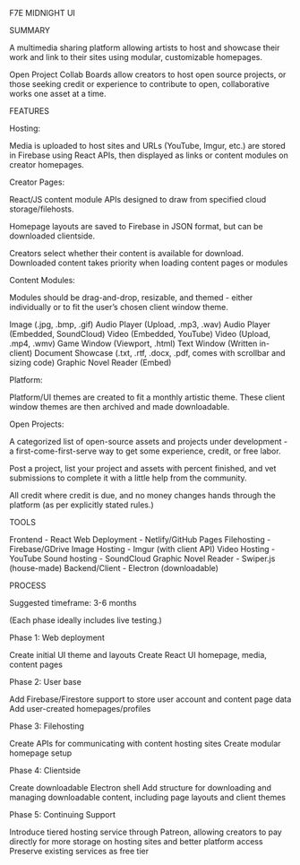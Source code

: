 F7E MIDNIGHT UI


SUMMARY

A multimedia sharing platform allowing artists to host and showcase their work and link to their sites using modular, customizable homepages.

Open Project Collab Boards allow creators to host open source projects, or those seeking credit or experience to contribute to open, collaborative works one asset at a time.


FEATURES

Hosting:

Media is uploaded to host sites and URLs (YouTube, Imgur, etc.) are stored in Firebase using React APIs, then displayed as links or content modules on creator homepages. 

Creator Pages:

React/JS content module APIs designed to draw from specified cloud storage/filehosts.

Homepage layouts are saved to Firebase in JSON format, but can be downloaded clientside.

Creators select whether their content is available for download. Downloaded content takes priority when loading content pages or modules

Content Modules:

Modules should be drag-and-drop, resizable, and themed - either individually or to fit the user’s chosen client window theme.

Image (.jpg, .bmp, .gif)
Audio Player (Upload, .mp3, .wav)
Audio Player (Embedded, SoundCloud)
Video (Embedded, YouTube)
Video (Upload, .mp4, .wmv)
Game Window (Viewport, .html)
Text Window (Written in-client)
Document Showcase (.txt, .rtf, .docx, .pdf, comes with scrollbar and sizing code)
Graphic Novel Reader (Embed)

Platform:

Platform/UI themes are created to fit a monthly artistic theme. These client window themes are then archived and made downloadable.

Open Projects:

A categorized list of open-source assets and projects under development - a first-come-first-serve way to get some experience, credit, or free labor.

Post a project, list your project and assets with percent finished, and vet submissions to complete it with a little help from the community.

All credit where credit is due, and no money changes hands through the platform (as per explicitly stated rules.)


TOOLS

Frontend - React
Web Deployment - Netlify/GitHub Pages
Filehosting - Firebase/GDrive
Image Hosting - Imgur (with client API)
Video Hosting - YouTube 
Sound hosting - SoundCloud 
Graphic Novel Reader - Swiper.js (house-made)
Backend/Client - Electron (downloadable)


PROCESS 

Suggested timeframe: 3-6 months

(Each phase ideally includes live testing.)

Phase 1: Web deployment 

Create initial UI theme and layouts
Create React UI homepage, media, content pages

Phase 2: User base

Add Firebase/Firestore support to store user account and content page data
Add user-created homepages/profiles

Phase 3: Filehosting 

Create APIs for communicating with content hosting sites
Create modular homepage setup

Phase 4: Clientside 

Create downloadable Electron shell
Add structure for downloading and managing downloadable content, including page layouts and client themes

Phase 5: Continuing Support 

Introduce tiered hosting service through Patreon, allowing creators to pay directly for more storage on hosting sites and better platform access
Preserve existing services as free tier
